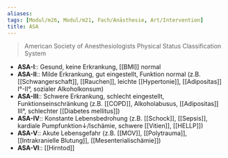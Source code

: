 ```yaml
---
aliases: 
tags: [Modul/m26, Modul/m21, Fach/Anästhesie, Art/Intervention]
title: ASA
---
```

> American Society of Anesthesiologists Physical Status Classification System
- **ASA-I**:: Gesund, keine Erkrankung, [[BMI]] normal
- **ASA-II**:: Milde Erkrankung, gut eingestellt, Funktion normal (z.B. [[Schwangerschaft]], [[Rauchen]], leichte [[Hypertonie]], [[Adipositas]] I°-II°, sozialer Alkoholkonsum)
- **ASA-III**:: Schwere Erkrankung, schlecht eingestellt, Funktionseinschränkung (z.B. [[COPD]], Alkoholabusus, [[Adipositas]] III°, schlechter [[Diabetes mellitus]])
- **ASA-IV**:: Konstante Lebensbedrohung (z.B. [[Schock]], [[Sepsis]], kardiale Pumpfunktion↓/Ischämie, schwere [[Vitien]], [[HELLP]])
- **ASA-V**:: Akute Lebensgefahr (z.B. [[MOV]], [[Polytrauma]], [[Intrakranielle Blutung]], [[Mesenterialischämie]])
- **ASA-VI**:: [[Hirntod]]